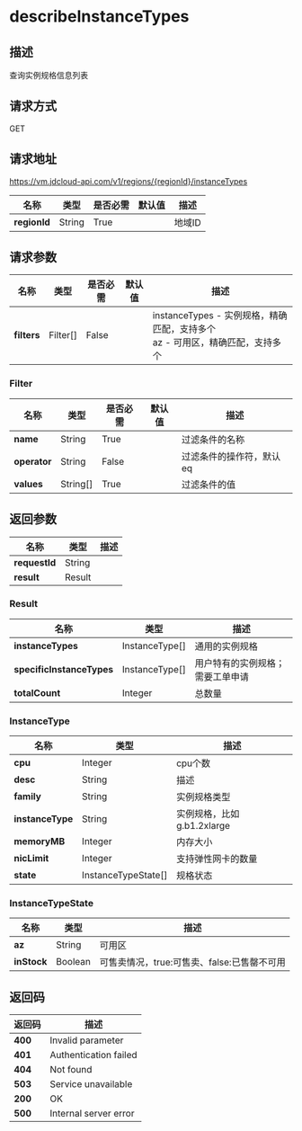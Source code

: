 # describeInstanceTypes


## 描述
查询实例规格信息列表


## 请求方式
GET

## 请求地址
https://vm.jdcloud-api.com/v1/regions/{regionId}/instanceTypes

|名称|类型|是否必需|默认值|描述|
|---|---|---|---|---|
|**regionId**|String|True||地域ID|

## 请求参数
|名称|类型|是否必需|默认值|描述|
|---|---|---|---|---|
|**filters**|Filter[]|False||instanceTypes - 实例规格，精确匹配，支持多个<br>az - 可用区，精确匹配，支持多个<br>|

### <a name="Filter">Filter</a>
|名称|类型|是否必需|默认值|描述|
|---|---|---|---|---|
|**name**|String|True||过滤条件的名称|
|**operator**|String|False||过滤条件的操作符，默认eq|
|**values**|String[]|True||过滤条件的值|

## 返回参数
|名称|类型|描述|
|---|---|---|
|**requestId**|String||
|**result**|Result||


### <a name="Result">Result</a>
|名称|类型|描述|
|---|---|---|
|**instanceTypes**|InstanceType[]|通用的实例规格|
|**specificInstanceTypes**|InstanceType[]|用户特有的实例规格；需要工单申请|
|**totalCount**|Integer|总数量|
### <a name="InstanceType">InstanceType</a>
|名称|类型|描述|
|---|---|---|
|**cpu**|Integer|cpu个数|
|**desc**|String|描述|
|**family**|String|实例规格类型|
|**instanceType**|String|实例规格，比如g.b1.2xlarge|
|**memoryMB**|Integer|内存大小|
|**nicLimit**|Integer|支持弹性网卡的数量|
|**state**|InstanceTypeState[]|规格状态|
### <a name="InstanceTypeState">InstanceTypeState</a>
|名称|类型|描述|
|---|---|---|
|**az**|String|可用区|
|**inStock**|Boolean|可售卖情况，true:可售卖、false:已售罄不可用|

## 返回码
|返回码|描述|
|---|---|
|**400**|Invalid parameter|
|**401**|Authentication failed|
|**404**|Not found|
|**503**|Service unavailable|
|**200**|OK|
|**500**|Internal server error|
